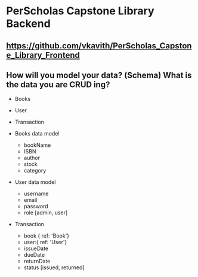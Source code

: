 #  PerScholas Capstone Library Backend

##  https://github.com/vkavith/PerScholas_Capstone_Library_Frontend

## How will you model your data? (Schema) What is the data you are CRUD ing?
+ Books
+ User
+ Transaction

+ Books data model
  + bookName
  + ISBN
  + author
  + stock
  + category
   
+ User data model
  + username
  + email
  + password
  + role [admin, user]
 
+ Transaction
   + book { ref: 'Book'}
   + user:{ ref: 'User'}
   + issueDate
   + dueDate
   + returnDate
   + status [issued, returned]


  
